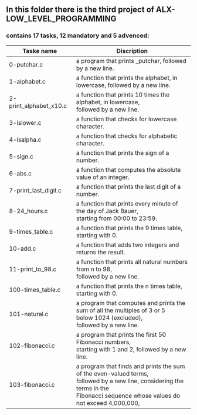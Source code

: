 ## In this folder there is the third project of ALX-LOW_LEVEL_PROGRAMMING
### contains 17 tasks, 12 mandatory and 5 advenced:


| Taske name             | Discription |
| ---------------------- | ----------- |
| 0-putchar.c            | a program that prints _putchar, followed by a new line. |
| 1-alphabet.c           | a function that prints the alphabet, in lowercase, followed by a new line. |
| 2-print_alphabet_x10.c | a function that prints 10 times the alphabet, in lowercase, <br />followed by a new line. |  
| 3-islower.c            | a function that checks for lowercase character.  |  
| 4-isalpha.c            | a function that checks for alphabetic character. |  
| 5-sign.c               | a function that prints the sign of a number.     |  
| 6-abs.c                | a function that computes the absolute value of an integer. |  
| 7-print_last_digit.c   | a function that prints the last digit of a number. | 
| 8-24_hours.c           | a function that prints every minute of the day of Jack Bauer, <br />starting from 00:00 to 23:59. |  
| 9-times_table.c        |  a function that prints the 9 times table, starting with 0. |  
| 10-add.c               |  a function that adds two integers and returns the result. |  
| 11-print_to_98.c       | a function that prints all natural numbers from n to 98, <br />followed by a new line. |  
| 100-times_table.c      | a function that prints the n times table, starting with 0. |  
| 101-natural.c          | a program that computes and prints the sum of all the multiples of 3 or 5 <br />below 1024 (excluded), <br />followed by a new line. |
| 102-fibonacci.c        | a program that prints the first 50 Fibonacci numbers, <br />starting with 1 and 2, followed by a new line. |
| 103-fibonacci.c        |a program that finds and prints the sum of the even-valued terms, <br />followed by a new line, considering the terms in the <br />Fibonacci sequence whose values do not exceed 4,000,000,|
